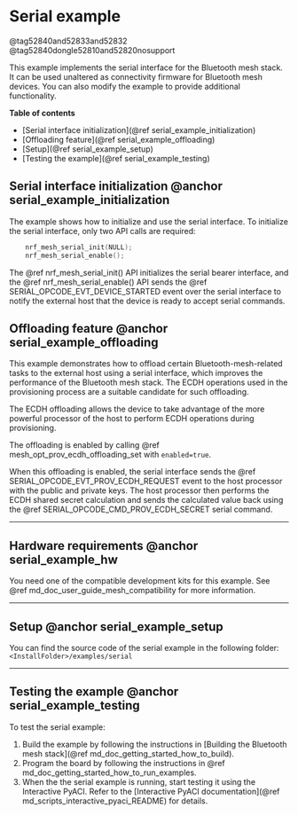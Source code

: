 # Serial example

@tag52840and52833and52832
@tag52840dongle52810and52820nosupport

This example implements the serial interface for the Bluetooth mesh stack. It can be used
unaltered as connectivity firmware for Bluetooth mesh devices. You can also modify the example
to provide additional functionality.

**Table of contents**
- [Serial interface initialization](@ref serial_example_initialization)
- [Offloading feature](@ref serial_example_offloading)
- [Setup](@ref serial_example_setup)
- [Testing the example](@ref serial_example_testing)

## Serial interface initialization @anchor serial_example_initialization

The example shows how to initialize and use the serial interface.
To initialize the serial interface, only two API calls are required:
```C
    nrf_mesh_serial_init(NULL);
    nrf_mesh_serial_enable();
```

The @ref nrf_mesh_serial_init() API initializes the serial bearer interface, and the
@ref nrf_mesh_serial_enable() API sends the @ref SERIAL_OPCODE_EVT_DEVICE_STARTED event over the
serial interface to notify the external host that the device is ready to accept serial commands.

## Offloading feature @anchor serial_example_offloading

This example demonstrates how to offload certain Bluetooth-mesh-related tasks to the external host
using a serial interface, which improves the performance of the Bluetooth mesh stack.
The ECDH operations used in the provisioning process are a suitable candidate for such offloading.

The ECDH offloading allows the device to take advantage of the more powerful
processor of the host to perform ECDH operations during provisioning.

The offloading is enabled by calling @ref mesh_opt_prov_ecdh_offloading_set with `enabled=true`.

When this offloading is enabled, the serial interface sends
the @ref SERIAL_OPCODE_EVT_PROV_ECDH_REQUEST event to the host processor with the public
and private keys. The host processor then performs the ECDH shared secret calculation
and sends the calculated value back using the @ref SERIAL_OPCODE_CMD_PROV_ECDH_SECRET
serial command.

---

## Hardware requirements @anchor serial_example_hw

You need one of the compatible development kits for this example.
See @ref md_doc_user_guide_mesh_compatibility for more information.

---

## Setup @anchor serial_example_setup

You can find the source code of the serial example in the following folder: `<InstallFolder>/examples/serial`

---

## Testing the example @anchor serial_example_testing

To test the serial example:
1. Build the example by following the instructions in
[Building the Bluetooth mesh stack](@ref md_doc_getting_started_how_to_build).
2. Program the board by following the instructions in
@ref md_doc_getting_started_how_to_run_examples.
3. When the the serial example is running, start testing it using the Interactive PyACI.
Refer to the [Interactive PyACI documentation](@ref md_scripts_interactive_pyaci_README)
for details.
